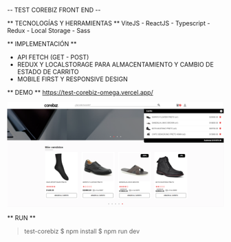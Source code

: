 -- TEST COREBIZ FRONT END --

** TECNOLOGÍAS Y HERRAMIENTAS **
ViteJS - ReactJS - Typescript - Redux - Local Storage - Sass

** IMPLEMENTACIÓN ** 
- API FETCH (GET - POST) 
- REDUX Y LOCALSTORAGE PARA ALMACENTAMIENTO Y CAMBIO DE ESTADO DE CARRITO
- MOBILE FIRST Y RESPONSIVE DESIGN

** DEMO ** 
https://test-corebiz-omega.vercel.app/

![Demo image](https://github.com/FredonRa/test-corebiz/blob/master/src/img/screenshot-test.png)

** RUN **
> test-corebiz
$ npm install
$ npm run dev